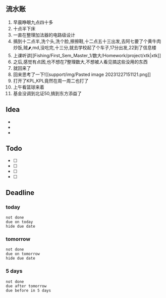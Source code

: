 ## 流水账
1. 早晨睁眼九点四十多
2. 十点半下床
3. 一直在整理加法器的电路级设计
4. 搞到十二点半,洗个头,洗个脸,擦擦鞋,十二点五十三出发,去阿七要了个黄牛肉炒饭,贼🌶,md,没吃完,十三分,就去学校起了个车子,17分出发,22到了信息楼
5. 上课听讲[[Fishing/First_Sem_Master_1/数大/Homework/project/xtk|xtk]]
6. 之后,感觉有点困,也不想在7整理数大,不想被人看见搞这些没用的东西
7. 就回来了
8. 回来思考了一下![[support/img/Pasted image 20231227151121.png]]
9. 打开了KPL,KPL竟然在周一周二也打了
10. 上午看篮球来着
11. 基金没调到北证50,搞到东方添益了

## Idea
- 
- 
- 

## Todo
- [ ] 
- [ ] 
- [ ] 
- [ ] 

## Deadline
### today
```tasks
not done
due on today
hide due date
```
### tomorrow
```tasks
not done
due on tomorrow
hide due date
```
### 5 days
```tasks
not done
due after tomorrow
due before in 5 days
```
